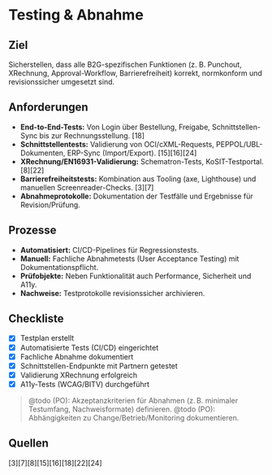 # Testing & Abnahme

## Ziel
Sicherstellen, dass alle B2G-spezifischen Funktionen (z. B. Punchout, XRechnung, Approval-Workflow, Barrierefreiheit) korrekt, normkonform und revisionssicher umgesetzt sind.

## Anforderungen
- **End-to-End-Tests:** Von Login über Bestellung, Freigabe, Schnittstellen-Sync bis zur Rechnungsstellung. [18]
- **Schnittstellentests:** Validierung von OCI/cXML-Requests, PEPPOL/UBL-Dokumenten, ERP-Sync (Import/Export). [15][16][24]
- **XRechnung/EN16931-Validierung:** Schematron-Tests, KoSIT-Testportal. [8][22]
- **Barrierefreiheitstests:** Kombination aus Tooling (axe, Lighthouse) und manuellen Screenreader-Checks. [3][7]
- **Abnahmeprotokolle:** Dokumentation der Testfälle und Ergebnisse für Revision/Prüfung.

## Prozesse
- **Automatisiert:** CI/CD-Pipelines für Regressionstests.  
- **Manuell:** Fachliche Abnahmetests (User Acceptance Testing) mit Dokumentationspflicht.  
- **Prüfobjekte:** Neben Funktionalität auch Performance, Sicherheit und A11y.  
- **Nachweise:** Testprotokolle revisionssicher archivieren.

## Checkliste
- [x] Testplan erstellt  
- [x] Automatisierte Tests (CI/CD) eingerichtet  
- [x] Fachliche Abnahme dokumentiert  
- [x] Schnittstellen-Endpunkte mit Partnern getestet
- [x] Validierung XRechnung erfolgreich
- [x] A11y-Tests (WCAG/BITV) durchgeführt

> @todo (PO): Akzeptanzkriterien für Abnahmen (z. B. minimaler Testumfang, Nachweisformate) definieren.
> @todo (PO): Abhängigkeiten zu Change/Betrieb/Monitoring dokumentieren.

## Quellen
[3][7][8][15][16][18][22][24]
